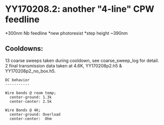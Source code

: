 YY170208.2: another "4-line" CPW feedline
==========================================

*300nm Nb feedline
*new photoresist
*step height ~390nm

Cooldowns:
-----------

13 coarse sweeps taken during cooldown, see coarse_sweep_log for detail.
2 final transmission data taken at 4.6K, YY170208p2.h5 & YY170208p2_no_box.h5.

    DC behavior
    -----------

    Wire bonds @ room temp;
      center-ground: 1.3k
      center-center: 2.5k

    Wire Bonds @ 4K;
      center-ground: Overload
      center-center:  Ohm
